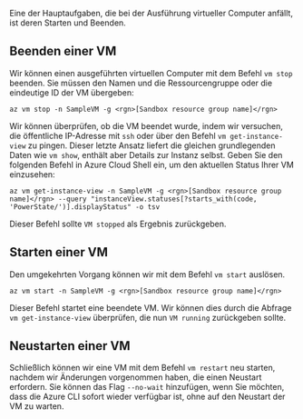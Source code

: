 Eine der Hauptaufgaben, die bei der Ausführung virtueller Computer anfällt, ist deren Starten und Beenden.

## <a name="stopping-a-vm"></a>Beenden einer VM

Wir können einen ausgeführten virtuellen Computer mit dem Befehl `vm stop` beenden. Sie müssen den Namen und die Ressourcengruppe oder die eindeutige ID der VM übergeben:

```azurecli
az vm stop -n SampleVM -g <rgn>[Sandbox resource group name]</rgn>
```

Wir können überprüfen, ob die VM beendet wurde, indem wir versuchen, die öffentliche IP-Adresse mit `ssh` oder über den Befehl `vm get-instance-view` zu pingen. Dieser letzte Ansatz liefert die gleichen grundlegenden Daten wie `vm show`, enthält aber Details zur Instanz selbst. Geben Sie den folgenden Befehl in Azure Cloud Shell ein, um den aktuellen Status Ihrer VM einzusehen:

```azurecli
az vm get-instance-view -n SampleVM -g <rgn>[Sandbox resource group name]</rgn> --query "instanceView.statuses[?starts_with(code, 'PowerState/')].displayStatus" -o tsv
```

Dieser Befehl sollte `VM stopped` als Ergebnis zurückgeben.

## <a name="starting-a-vm"></a>Starten einer VM

Den umgekehrten Vorgang können wir mit dem Befehl `vm start` auslösen.

```azurecli
az vm start -n SampleVM -g <rgn>[Sandbox resource group name]</rgn>
```

Dieser Befehl startet eine beendete VM. Wir können dies durch die Abfrage `vm get-instance-view` überprüfen, die nun `VM running` zurückgeben sollte.

## <a name="restarting-a-vm"></a>Neustarten einer VM

Schließlich können wir eine VM mit dem Befehl `vm restart` neu starten, nachdem wir Änderungen vorgenommen haben, die einen Neustart erfordern. Sie können das Flag `--no-wait` hinzufügen, wenn Sie möchten, dass die Azure CLI sofort wieder verfügbar ist, ohne auf den Neustart der VM zu warten.

